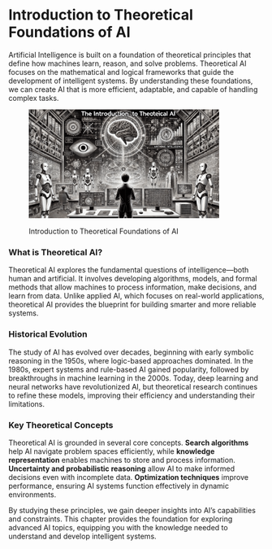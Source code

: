 # Introduction to Theoretical Foundations of AI

Artificial Intelligence is built on a foundation of theoretical principles that define how machines learn, reason, and solve problems. Theoretical AI focuses on the mathematical and logical frameworks that guide the development of intelligent systems. By understanding these foundations, we can create AI that is more efficient, adaptable, and capable of handling complex tasks.

<div align="left"><figure><img src="../../../.gitbook/assets/ai-introduction-to-theoretical-foundations-of-ai-min .png" alt="" width="375"><figcaption><p>Introduction to Theoretical Foundations of AI</p></figcaption></figure></div>

### What is Theoretical AI?

Theoretical AI explores the fundamental questions of intelligence—both human and artificial. It involves developing algorithms, models, and formal methods that allow machines to process information, make decisions, and learn from data. Unlike applied AI, which focuses on real-world applications, theoretical AI provides the blueprint for building smarter and more reliable systems.

### Historical Evolution

The study of AI has evolved over decades, beginning with early symbolic reasoning in the 1950s, where logic-based approaches dominated. In the 1980s, expert systems and rule-based AI gained popularity, followed by breakthroughs in machine learning in the 2000s. Today, deep learning and neural networks have revolutionized AI, but theoretical research continues to refine these models, improving their efficiency and understanding their limitations.

### Key Theoretical Concepts

Theoretical AI is grounded in several core concepts. **Search algorithms** help AI navigate problem spaces efficiently, while **knowledge representation** enables machines to store and process information. **Uncertainty and probabilistic reasoning** allow AI to make informed decisions even with incomplete data. **Optimization techniques** improve performance, ensuring AI systems function effectively in dynamic environments.

By studying these principles, we gain deeper insights into AI’s capabilities and constraints. This chapter provides the foundation for exploring advanced AI topics, equipping you with the knowledge needed to understand and develop intelligent systems.
